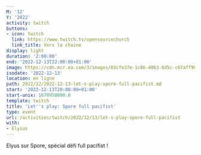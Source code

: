 ```yaml
---
M: '12'
Y: '2022'
activity: twitch
buttons:
- icon: twitch
  link: https://www.twitch.tv/opensourcechurch
  link_title: Vers la chaine
display: light
duration: '2:00:00'
end: '2022-12-13T22:00:00+01:00'
image: https://cdn.mcr.ea.com/3/images/03cfe37e-1c86-4063-8d5c-c67aff90a293/1587735143-0x0-0-0.jpg
isodate: '2022-12-13'
location: en ligne
path: 2022/12/2022-12-13-let-s-play-spore-full-pacifist.md
start: '2022-12-13T20:00:00+01:00'
start-unix: 1670958000.0
template: twitch
title: 'Let''s play: Spore full pacifist'
type: event
url: /activities/twitch/2022/12/13/let-s-play-spore-full-pacifist
with:
- Elyius
---
```

Elyus sur Spore, spécial défi full pacifist !